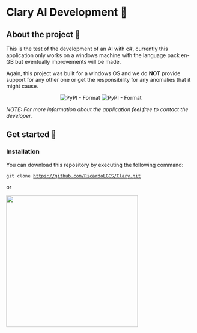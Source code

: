 # Clary AI Development 🤖
  
## About the project 📜

This is the test of the development of an AI with c#, currently this application only works on a windows machine with the language pack en-GB but eventually improvements will be made.

Again, this project was built for a windows OS and we do **NOT** provide support for any other one or get the responsibility for any anomalies that it might cause.

<p align="center">
  <img alt="PyPI - Format" src="https://img.shields.io/badge/C%23-239120?style=flat&logo=c-sharp&logoColor=white">
  <img alt="PyPI - Format" src="https://img.shields.io/badge/Windows-0078D6?style=flat&logo=windows&logoColor=white">
</p>

*NOTE: For more information about the application feel free to contact the developer.*

## Get started 🚀
### Installation
You can download this repository by executing the following command:

<code>git clone https://github.com/RicardoLGCS/Clary.git</code>

or

<img width="350" height="350" src="https://user-images.githubusercontent.com/36314473/119902498-34866580-bf3f-11eb-9337-797d0cdd2a9e.png">

